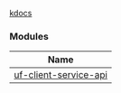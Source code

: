 [kdocs](./index.md)

### Modules

| Name |
|--- |
| [uf-client-service-api](kdocs/uf-client-service-api/) |
